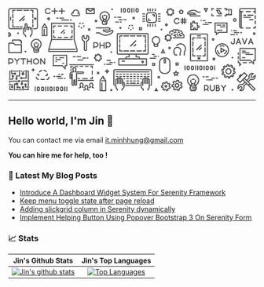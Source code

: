 <a href="http://minhhungit.github.com/"><img src="https://raw.githubusercontent.com/minhhungit/minhhungit/master/assets/banner-img-01.png" /></a>

---

## Hello world, I'm Jin 👋
You can contact me via email [it.minhhung@gmail.com](mailto:it.minhhung@gmail.com)

**You can hire me for help, too !**

### 📝 Latest My Blog Posts
<!-- MYBLOG:START -->
- [Introduce A Dashboard Widget System For Serenity Framework](https://minhhungit.github.io/2020/12/26/012-introduce-dashboard-widget-system/)
- [Keep menu toggle state after page reload](https://minhhungit.github.io/2020/10/16/011-keep-menu-toggle-state-after-page-reload/)
- [Adding slickgrid column in Serenity dynamically](https://minhhungit.github.io/2020/10/07/010-adding-slickgrid-column-in-serenity-dynamically/)
- [Implement Helping Button Using Popover Bootstrap 3 On Serenity Form](https://minhhungit.github.io/2020/08/06/009-implement-helping-button-using-popover-bootstrap-3-on-serenity-form/)
<!-- MYBLOG:END -->

### 📈 Stats

**Jin's Github Stats**             |  **Jin's Top Languages**
:-------------------------:|:-------------------------:
[![Jin's github stats](https://github-readme-stats.vercel.app/api?username=minhhungit&count_private=false&theme=vue&show_icons=true&hide_title=true&hide_border=true&include_all_commits=true)](https://github.com/minhhungit)  |  [![Top Languages](https://github-readme-stats.vercel.app/api/top-langs/?username=minhhungit&langs_count=8&layout=compact&theme=vue&hide_title=true&hide_border=true&include_all_commits=true)](https://github.com/minhhungit)
